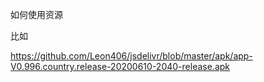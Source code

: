 如何使用资源



比如

https://github.com/Leon406/jsdelivr/blob/master/apk/app-V0.996.country.release-20200610-2040-release.apk